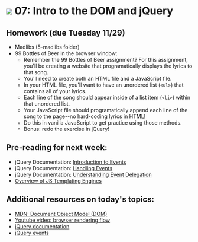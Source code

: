 # ![](https://ga-dash.s3.amazonaws.com/production/assets/logo-9f88ae6c9c3871690e33280fcf557f33.png) 07: Intro to the DOM and jQuery

## Homework (due Tuesday 11/29)

* Madlibs (5-madlibs folder)
* 99 Bottles of Beer in the browser window:
    - Remember the 99 Bottles of Beer assignment? For this assignment, you'll be creating a website that programatically 
    displays the lyrics to that song.
    - You'll need to create both an HTML file and a JavaScript file.
    - In your HTML file, you'll want to have an unordered list (`<ul>`) that contains all of your lyrics.
    - Each line of the song should appear inside of a list item (`<li>`) within that unordered list.
    - Your JavaScript file should programatically append each line of the song to the page--no hard-coding lyrics in HTML!
    - Do this in vanilla JavaScript to get practice using those methods.
    - Bonus: redo the exercise in jQuery!

## Pre-reading for next week:

* jQuery Documentation: [Introduction to Events](https://learn.jquery.com/events/introduction-to-events/)
* jQuery Documentation: [Handling Events](https://learn.jquery.com/events/handling-events/)
* jQuery Documentation: [Understanding Event Delegation](https://learn.jquery.com/events/event-delegation/)
* [Overview of JS Templating Engines](https://www.sitepoint.com/overview-javascript-templating-engines/)


## Additional resources on today's topics:

- [MDN: Document Object Model (DOM)][1]
- [Youtube video: browser rendering flow][2]
- [jQuery documentation][3]
- [jQuery events][4]

[1]: https://developer.mozilla.org/en-US/docs/Web/API/Document_Object_Model
[2]: https://www.youtube.com/watch?v=n1cKlKM3jYI
[3]: http://api.jquery.com
[4]: https://learn.jquery.com/events/
